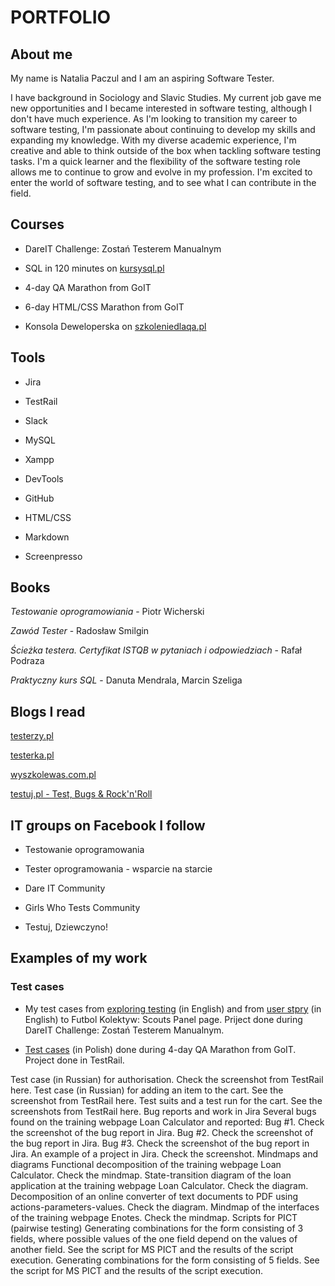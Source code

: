 # PORTFOLIO

## About me

My name is Natalia Paczul and I am an aspiring Software Tester.

I have background in Sociology and Slavic Studies. My current job gave me new opportunities and I became interested in software testing, although I don't have much experience. As I'm looking to transition my career to software testing, I'm passionate about continuing to develop my skills and expanding my knowledge. With my diverse academic experience, I'm creative and able to think outside of the box when tackling software testing tasks. I'm a quick learner and the flexibility of the software testing role allows me to continue to grow and evolve in my profession. I'm excited to enter the world of software testing, and to see what I can contribute in the field.

## Courses
* DareIT Challenge: Zostań Testerem Manualnym

* SQL in 120 minutes on [kursysql.pl](https://www.kursysql.pl/)

* 4-day QA Marathon from GoIT

* 6-day HTML/CSS Marathon from GoIT

* Konsola Deweloperska on [szkoleniedlaqa.pl](https://szkoleniedlaqa.pl/konsola/)

## Tools
* Jira

* TestRail 

* Slack 

* MySQL 

* Xampp

* DevTools

* GitHub

* HTML/CSS

* Markdown

* Screenpresso

## Books
*Testowanie oprogramowiania* - Piotr Wicherski

*Zawód Tester* - Radosław Smilgin

*Ścieżka testera. Certyfikat ISTQB w pytaniach i odpowiedziach* - Rafał Podraza

*Praktyczny kurs SQL* - Danuta Mendrala, Marcin Szeliga


## Blogs I read
[testerzy.pl](https://testerzy.pl/)

[testerka.pl](https://testerka.pl/)

[wyszkolewas.com.pl](https://www.wyszkolewas.com.pl/blog/)

[testuj.pl - Test, Bugs & Rock'n'Roll](https://testuj.pl/)

## IT groups on Facebook I follow

* Testowanie oprogramowania

* Tester oprogramowania - wsparcie na starcie

* Dare IT Community

* Girls Who Tests Community

* Testuj, Dziewczyno!

## Examples of my work

### Test cases ###
* My test cases from [exploring testing](https://github.com/NataliaPaczul/challenge_portfolio_Natalia/blob/main/Task%202/Subtask%201.md) (in English) and from [user stpry](https://github.com/NataliaPaczul/challenge_portfolio_Natalia/blob/main/Task%202/Subtask%202.md) (in English) to Futbol Kolektyw: Scouts Panel page. Priject done during DareIT Challenge: Zostań Testerem Manualnym.

* [Test cases](https://drive.google.com/drive/folders/1ueGQwVh1w3-hSMwB4U8TjfV28UjyXqMB) (in Polish) done during 4-day QA Marathon from GoIT. Project done in TestRail.

Test case (in Russian) for authorisation. Check the screenshot from TestRail here.
Test case (in Russian) for adding an item to the cart. See the screenshot from TestRail here.
Test suits and a test run for the cart. See the screenshots from TestRail here.
Bug reports and work in Jira
Several bugs found on the training webpage Loan Calculator and reported:
Bug #1. Check the screenshot of the bug report in Jira.
Bug #2. Check the screenshot of the bug report in Jira.
Bug #3. Check the screenshot of the bug report in Jira.
An example of a project in Jira. Check the screenshot.
Mindmaps and diagrams
Functional decomposition of the training webpage Loan Calculator. Check the mindmap.
State-transition diagram of the loan application at the training webpage Loan Calculator. Check the diagram.
Decomposition of an online converter of text documents to PDF using actions-parameters-values. Check the diagram.
Mindmap of the interfaces of the training webpage Enotes. Check the mindmap.
Scripts for PICT (pairwise testing)
Generating combinations for the form consisting of 3 fields, where possible values of the one field depend on the values of another field. See the script for MS PICT and the results of the script execution.
Generating combinations for the form consisting of 5 fields. See the script for MS PICT and the results of the script execution.
